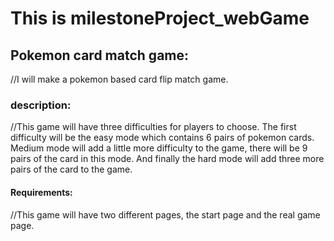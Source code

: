 # This is milestoneProject_webGame

## Pokemon card match game: 
//I will make a pokemon based card flip match game.

### description: 
//This game will have three difficulties for players to choose. The first difficulty will be the easy mode which contains 6 pairs of pokemon cards. Medium mode will add a little more difficulty to the game, there will be 9 pairs of the card in this mode. And finally the hard mode will add three more pairs of the card to the game.

#### Requirements:
//This game will have two different pages, the start page and the real game page.